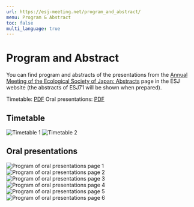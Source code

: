 ```yaml
---
url: https://esj-meeting.net/program_and_abstract/
menu: Program & Abstract
toc: false
multi_language: true
---
```


# Program and Abstract

You can find program and abstracts of the presentations from the [Annual Meeting of the Ecological Society of Japan: Abstracts](https://esj.ne.jp/meeting/abst/index.html) page in the ESJ website (the abstracts of ESJ71 will be shown when prepared).

Timetable: [PDF](https://esj-meeting.net/wp-content/uploads/2024/01/timetable_20240112_en.pdf)
Oral presentations: [PDF](https://esj-meeting.net/wp-content/uploads/2024/01/oral_presentations_en.pdf)

## Timetable

![Timetable 1](https://esj-meeting.net/wp-content/uploads/2024/01/timetable_20240112_en_p1.png)
![Timetable 2](https://esj-meeting.net/wp-content/uploads/2024/01/timetable_20240112_en_p2.png)

## Oral presentations

![Program of oral presentations page 1](https://esj-meeting.net/wp-content/uploads/2024/01/oral_presentations_en_p1.png)
![Program of oral presentations page 2](https://esj-meeting.net/wp-content/uploads/2024/01/oral_presentations_en_p2.png)
![Program of oral presentations page 3](https://esj-meeting.net/wp-content/uploads/2024/01/oral_presentations_en_p3.png)
![Program of oral presentations page 4](https://esj-meeting.net/wp-content/uploads/2024/01/oral_presentations_en_p4.png)
![Program of oral presentations page 5](https://esj-meeting.net/wp-content/uploads/2024/01/oral_presentations_en_p5.png)
![Program of oral presentations page 6](https://esj-meeting.net/wp-content/uploads/2024/01/oral_presentations_en_p6.png)
